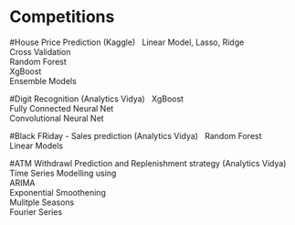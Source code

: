 # Competitions

#House Price Prediction (Kaggle)  
  Linear Model, Lasso, Ridge  
  Cross Validation  
  Random Forest  
  XgBoost  
  Ensemble Models  
  
#Digit Recognition (Analytics Vidya)  
  XgBoost  
  Fully Connected Neural Net  
  Convolutional Neural Net  

#Black FRiday - Sales prediction (Analytics Vidya)  
   Random Forest  
   Linear Models  

#ATM Withdrawl Prediction and Replenishment strategy (Analytics Vidya)     
Time Series Modelling using      
   ARIMA    
   Exponential Smoothening    
   Mulitple Seasons   
   Fourier Series     
